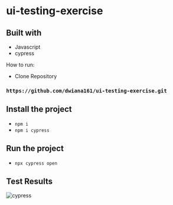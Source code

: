 # ui-testing-exercise

## Built with
* Javascript
* cypress

How to run:
 * Clone Repository
### `https://github.com/dwiana161/ui-testing-exercise.git`

## Install the project
* `npm i`
* `npm i cypress`

## Run the project
* `npx cypress open`

## Test Results
![cypress](https://github.com/dwiana161/api-automation-exercise/assets/55675935/f43eb9b3-e3f8-40a9-977f-c1ebe6bbf61b)
